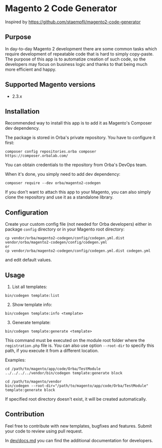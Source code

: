 # Magento 2 Code Generator

Inspired by https://github.com/staempfli/magento2-code-generator

## Purpose

In day-to-day Magento 2 development there are some common tasks which require development of repeatable code that is hard to simply copy-paste. The purpose of this app is to automatize creation of such code, so the developers may focus on business logic and thanks to that being much more efficient and happy. 

## Supported Magento versions

* 2.3.x

## Installation

Recommended way to install this app is to add it as Magento's Composer dev dependency.

The package is stored in Orba's private repository. You have to configure it first:

```
composer config repositories.orba composer https://composer.orbalab.com/
```

You can obtain credentials to the repository from Orba's DevOps team.

When it's done, you simply need to add dev dependency:

```
composer require --dev orba/magento2-codegen
```

If you don't want to attach this app to your Magento, you can also simply clone the repository and use it as a standalone library.

## Configuration

Create your custom config file (not needed for Orba developers) either in package `config` directory or in your Magento root directory:

```
cp vendor/orba/magento2-codegen/config/codegen.yml.dist vendor/orba/magento2-codegen/config/codegen.yml
or
cp vendor/orba/magento2-codegen/config/codegen.yml.dist codegen.yml
```

and edit default values.

## Usage

1. List all templates:

```
bin/codegen template:list
```

2. Show template info:

```
bin/codegen template:info <template>
```

3. Generate template:

```bin/codegen template:generate <template>```

This command must be executed on the module root folder where the `registration.php` file is.
You can also use option `--root-dir` to specify this path, if you execute it from a different location.

Examples:

```
cd /path/to/magento/app/code/Orba/TestModule
../../../../vendor/bin/codegen template:generate block
```

```
cd /path/to/magento/vendor
bin/codegen --root-dir="/path/to/magento/app/code/Orba/TestModule" template:generate block
```

If specified root directory doesn't exist, it will be created automatically.

## Contribution

Feel free to contribute with new templates, bugfixes and features. Submit your code to review using pull request.

In [dev/docs.md](dev/docs.md) you can find the additional documentation for developers.
